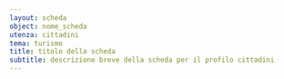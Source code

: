 ```yaml
---
layout: scheda
object: nome_scheda
utenza: cittadini
tema: turismo
title: titolo della scheda
subtitle: descrizione breve della scheda per il profilo cittadini
---
```

